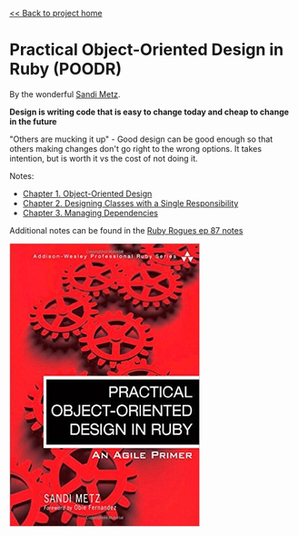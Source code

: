 [&lt;&lt; Back to project home](../README.md)

# Practical Object-Oriented Design in Ruby (POODR)

By the wonderful [Sandi Metz](http://sandimetz.com).

**Design is writing code that is easy to change today and cheap to change in the future**

"Others are mucking it up" -
Good design can be good enough so that others making changes don't go right
to the wrong options. It takes intention, but is worth it vs the cost of not
doing it.

Notes:

- [Chapter 1. Object-Oriented Design](ch1-oo-design.md)
- [Chapter 2. Designing Classes with a Single Responsibility](ch2-designing-for-single-responsibility.md)
- [Chapter 3. Managing Dependencies](ch3-managing-dependencies.md)

Additional notes can be found in the [Ruby Rogues ep 87 notes](rr-ep87-notes.md)

![poodr the book](poodr-book-small.jpg)
